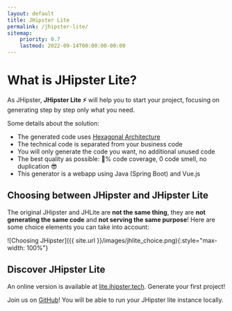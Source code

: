 ```yaml
---
layout: default
title: JHipster Lite
permalink: /jhipster-lite/
sitemap:
    priority: 0.7
    lastmod: 2022-09-14T00:00:00-00:00
---
```


# What is JHipster Lite?

As JHipster, **JHipster Lite ⚡** will help you to start your project, focusing on generating step by step only what you need.

Some details about the solution:
- The generated code uses [Hexagonal Architecture]
- The technical code is separated from your business code
- You will only generate the code you want, no additional unused code
- The best quality as possible: 💯% code coverage, 0 code smell, no duplication 😎
- This generator is a webapp using Java (Spring Boot) and Vue.js

## Choosing between JHipster and JHipster Lite

The original JHipster and JHLite are **not the same thing**, they are **not generating the same code** and **not serving the same purpose**! Here are some choice elements you can take into account:

![Choosing JHipster]({{ site.url }}/images/jhlite_choice.png){:style="max-width: 100%"}

## Discover JHipster Lite

An online version is available at [lite.jhipster.tech][Online version]. Generate your first project!

Join us on [GitHub][GitHub repository]! You will be able to run your JHipster lite instance locally.

[Hexagonal Architecture]: https://github.com/jhipster/jhipster-lite/blob/main/documentation/hexagonal-architecture.md
[Online version]: https://lite.jhipster.tech
[GitHub repository]: https://github.com/jhipster/jhipster-lite
